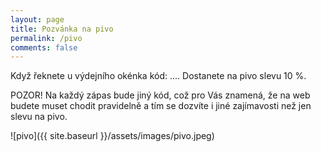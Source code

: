 ```yaml
---
layout: page
title: Pozvánka na pivo
permalink: /pivo
comments: false
---
```


Když řeknete u výdejního okénka kód: .... Dostanete na pivo slevu 10 %.

POZOR! Na každý zápas bude jiný kód, což pro Vás znamená, že na web budete muset chodit pravidelně a tím se dozvíte i jiné zajímavosti než jen slevu na pivo.

![pivo]({{ site.baseurl }}/assets/images/pivo.jpeg)
